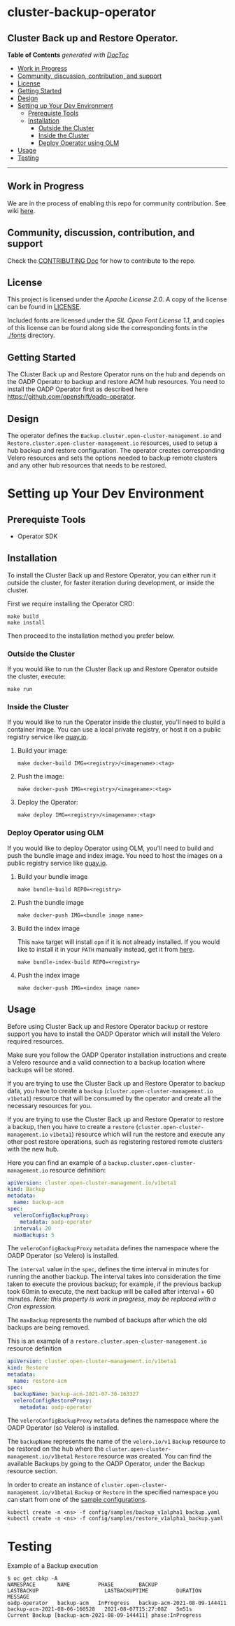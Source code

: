 # cluster-backup-operator
Cluster Back up and Restore Operator.
------

<!-- START doctoc generated TOC please keep comment here to allow auto update -->
<!-- DON'T EDIT THIS SECTION, INSTEAD RE-RUN doctoc TO UPDATE -->
**Table of Contents**  *generated with [DocToc](https://github.com/thlorenz/doctoc)*

  - [Work in Progress](#work-in-progress)
  - [Community, discussion, contribution, and support](#community-discussion-contribution-and-support)
  - [License](#license)
  - [Getting Started](#getting-started)
  - [Design](#design)
- [Setting up Your Dev Environment](#setting-up-your-dev-environment)
  - [Prerequiste Tools](#prerequiste-tools)
  - [Installation](#installation)
    - [Outside the Cluster](#outside-the-cluster)
    - [Inside the Cluster](#inside-the-cluster)
    - [Deploy Operator using OLM](#deploy-operator-using-olm)
- [Usage](#usage)
- [Testing](#testing)

<!-- END doctoc generated TOC please keep comment here to allow auto update -->

------

## Work in Progress
We are in the process of enabling this repo for community contribution. See wiki [here](https://open-cluster-management.io/concepts/architecture/).

## Community, discussion, contribution, and support

Check the [CONTRIBUTING Doc](CONTRIBUTING.md) for how to contribute to the repo.

## License

This project is licensed under the *Apache License 2.0*. A copy of the license can be found in [LICENSE](LICENSE).

Included fonts are licensed under the *SIL Open Font License 1.1*, and copies of this license can be found along side the corresponding fonts in the [./fonts](fonts) directory.

## Getting Started
The Cluster Back up and Restore Operator runs on the hub and depends on the OADP Operator to backup and restore ACM hub resources. You need to install the OADP Operator first as described here https://github.com/openshift/oadp-operator.

## Design
The operator defines the `Backup.cluster.open-cluster-management.io` and `Restore.cluster.open-cluster-management.io` resources, used to setup a hub backup and restore configuration.
The operator creates corresponding Velero resources and sets the options needed to backup remote clusters and any other hub resources that needs to be restored.


# Setting up Your Dev Environment

## Prerequiste Tools
- Operator SDK

## Installation

To install the Cluster Back up and Restore Operator, you can either run it outside the cluster,
for faster iteration during development, or inside the cluster.

First we require installing the Operator CRD:

```shell
make build
make install
```

Then proceed to the installation method you prefer below.

### Outside the Cluster

If you would like to run the Cluster Back up and Restore Operator outside the cluster, execute:

```shell
make run
```

### Inside the Cluster

If you would like to run the Operator inside the cluster, you'll need to build
a container image. You can use a local private registry, or host it on a public
registry service like [quay.io](https://quay.io).

1. Build your image:
    ```shell
    make docker-build IMG=<registry>/<imagename>:<tag>
    ```
1. Push the image:
    ```shell
    make docker-push IMG=<registry>/<imagename>:<tag>
    ```
1. Deploy the Operator:
    ```shell
    make deploy IMG=<registry>/<imagename>:<tag>
    ```

### Deploy Operator using OLM

If you would like to deploy Operator using OLM, you'll need to build and push the bundle image and index image. You need to host the images on a public registry service like [quay.io](https://quay.io).

1. Build your bundle image
    ```shell
    make bundle-build REPO=<registry>
    ```
1. Push the bundle image
    ```shell
    make docker-push IMG=<bundle image name>
    ```
1. Build the index image

    This `make` target will install `opm` if it is not already installed. If
    you would like to install it in your `PATH` manually instead, get it from
    [here](https://github.com/operator-framework/operator-registry/releases).
    ```shell
    make bundle-index-build REPO=<registry>
    ```
1. Push the index image
    ```shell
    make docker-push IMG=<index image name>
    ```

## Usage

Before using Cluster Back up and Restore Operator backup or restore support you have to install the OADP Operator which will install the Velero required resources. 

Make sure you follow the OADP Operator installation instructions and create a Velero resource and a valid connection to a backup location where backups will be stored.

If you are trying to use the Cluster Back up and Restore Operator to backup data, you have to create a `backup` (`cluster.open-cluster-management.io` `v1beta1`) resource that will be consumed by the operator and create all the necessary resources for you.

If you are trying to use the Cluster Back up and Restore Operator to restore a backup, then you have to create a `restore` (`cluster.open-cluster-management.io` `v1beta1`) resource which will run the restore and execute any other post restore operations, such as registering restored remote clusters with the new hub.

Here you can find an example of a `backup.cluster.open-cluster-management.io` resource definition:

```yaml
apiVersion: cluster.open-cluster-management.io/v1beta1
kind: Backup
metadata:
  name: backup-acm
spec:
  veleroConfigBackupProxy: 
    metadata: oadp-operator
  interval: 20
  maxBackups: 5
```
The `veleroConfigBackupProxy` `metadata` defines the namespace where the OADP Operator (so Velero) is installed. 

The `interval` value in the `spec`, defines the time interval in minutes for running the another backup. The interval takes into consideration the time taken to execute the provious backup; for example, if the previous backup took 60min to execute, the next backup will be called after interval + 60 minutes. 
<i>Note: this property is work in progress, may be replaced with a Cron expression.</i>

The `maxBackup` represents the numbed of backups after which the old backups are being removed.


This is an example of a `restore.cluster.open-cluster-management.io` resource definition

```yaml
apiVersion: cluster.open-cluster-management.io/v1beta1
kind: Restore
metadata:
  name: restore-acm
spec:
  backupName: backup-acm-2021-07-30-163327
  veleroConfigRestoreProxy:
    metadata: oadp-operator
```

The `veleroConfigBackupProxy` `metadata` defines the namespace where the OADP Operator (so Velero) is installed. 

The `backupName` represents the name of the `velero.io/v1` `Backup` resource to be restored on the hub where the `cluster.open-cluster-management.io/v1beta1` `Restore` resource was created.
You can find the available Backups by going to the OADP Operator, under the Backup resource section.

In order to create an instance of `cluster.open-cluster-management.io/v1beta1` `Backup` or `Restore` in the specified namespace you can start from one of the [sample configurations](config/samples).

```shell
kubectl create -n <ns> -f config/samples/backup_v1alpha1_backup.yaml
kubectl create -n <ns> -f config/samples/restore_v1alpha1_backup.yaml
```

# Testing

Example of a Backup execution

```
$ oc get cbkp -A
NAMESPACE       NAME         PHASE        BACKUP                         LASTBACKUP                     LASTBACKUPTIME         DURATION   MESSAGE
oadp-operator   backup-acm   InProgress   backup-acm-2021-08-09-144411   backup-acm-2021-08-06-160528   2021-08-07T15:27:08Z   5m51s      Current Backup [backup-acm-2021-08-09-144411] phase:InProgress

```